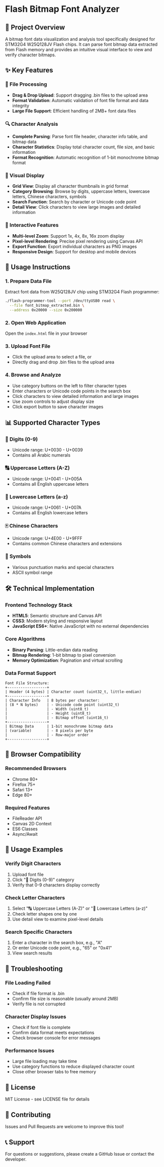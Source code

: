 # Flash Bitmap Font Analyzer

## 🎯 Project Overview

A bitmap font data visualization and analysis tool specifically designed for STM32G4 W25Q128JV Flash chips. It can parse font bitmap data extracted from Flash memory and provides an intuitive visual interface to view and verify character bitmaps.

## ✨ Key Features

### 📁 File Processing

- **Drag & Drop Upload**: Support dragging .bin files to the upload area
- **Format Validation**: Automatic validation of font file format and data integrity
- **Large File Support**: Efficient handling of 2MB+ font data files

### 🔍 Character Analysis

- **Complete Parsing**: Parse font file header, character info table, and bitmap data
- **Character Statistics**: Display total character count, file size, and basic information
- **Format Recognition**: Automatic recognition of 1-bit monochrome bitmap format

### 🎨 Visual Display

- **Grid View**: Display all character thumbnails in grid format
- **Category Browsing**: Browse by digits, uppercase letters, lowercase letters, Chinese characters, symbols
- **Search Function**: Search by character or Unicode code point
- **Detail View**: Click characters to view large images and detailed information

### 🔧 Interactive Features

- **Multi-level Zoom**: Support 1x, 4x, 8x, 16x zoom display
- **Pixel-level Rendering**: Precise pixel rendering using Canvas API
- **Export Function**: Export individual characters as PNG images
- **Responsive Design**: Support for desktop and mobile devices

## 🚀 Usage Instructions

### 1. Prepare Data File

Extract font data from W25Q128JV chip using STM32G4 Flash programmer:

```bash
./flash-programmer-tool --port /dev/ttyUSB0 read \
  --file font_bitmap_extracted.bin \
  --address 0x20000 --size 0x200000
```

### 2. Open Web Application

Open the `index.html` file in your browser

### 3. Upload Font File

- Click the upload area to select a file, or
- Directly drag and drop .bin files to the upload area

### 4. Browse and Analyze

- Use category buttons on the left to filter character types
- Enter characters or Unicode code points in the search box
- Click characters to view detailed information and large images
- Use zoom controls to adjust display size
- Click export button to save character images

## 📊 Supported Character Types

### 🔢 Digits (0-9)

- Unicode range: U+0030 - U+0039
- Contains all Arabic numerals

### 🔠 Uppercase Letters (A-Z)

- Unicode range: U+0041 - U+005A
- Contains all English uppercase letters

### 🔡 Lowercase Letters (a-z)

- Unicode range: U+0061 - U+007A
- Contains all English lowercase letters

### 🀄 Chinese Characters

- Unicode range: U+4E00 - U+9FFF
- Contains common Chinese characters and extensions

### 🔣 Symbols

- Various punctuation marks and special characters
- ASCII symbol range

## 🛠️ Technical Implementation

### Frontend Technology Stack

- **HTML5**: Semantic structure and Canvas API
- **CSS3**: Modern styling and responsive layout
- **JavaScript ES6+**: Native JavaScript with no external dependencies

### Core Algorithms

- **Binary Parsing**: Little-endian data reading
- **Bitmap Rendering**: 1-bit bitmap to pixel conversion
- **Memory Optimization**: Pagination and virtual scrolling

### Data Format Support

```text
Font File Structure:
+------------------+
| Header (4 bytes) | Character count (uint32_t, little-endian)
+------------------+
| Character Info   | 8 bytes per character:
| (8 * N bytes)    | - Unicode code point (uint32_t)
|                  | - Width (uint8_t)
|                  | - Height (uint8_t)
|                  | - Bitmap offset (uint16_t)
+------------------+
| Bitmap Data      | 1-bit monochrome bitmap data
| (variable)       | - 8 pixels per byte
|                  | - Row-major order
+------------------+
```

## 🔧 Browser Compatibility

### Recommended Browsers

- Chrome 80+
- Firefox 75+
- Safari 13+
- Edge 80+

### Required Features

- FileReader API
- Canvas 2D Context
- ES6 Classes
- Async/Await

## 📝 Usage Examples

### Verify Digit Characters

1. Upload font file
2. Click "🔢 Digits (0-9)" category
3. Verify that 0-9 characters display correctly

### Check Letter Characters

1. Select "🔠 Uppercase Letters (A-Z)" or "🔡 Lowercase Letters (a-z)"
2. Check letter shapes one by one
3. Use detail view to examine pixel-level details

### Search Specific Characters

1. Enter a character in the search box, e.g., "A"
2. Or enter Unicode code point, e.g., "65" or "0x41"
3. View search results

## 🐛 Troubleshooting

### File Loading Failed

- Check if file format is .bin
- Confirm file size is reasonable (usually around 2MB)
- Verify file is not corrupted

### Character Display Issues

- Check if font file is complete
- Confirm data format meets expectations
- Check browser console for error messages

### Performance Issues

- Large file loading may take time
- Use category functions to reduce displayed character count
- Close other browser tabs to free memory

## 📄 License

MIT License - see LICENSE file for details

## 🤝 Contributing

Issues and Pull Requests are welcome to improve this tool!

## 📞 Support

For questions or suggestions, please create a GitHub Issue or contact the developer.
